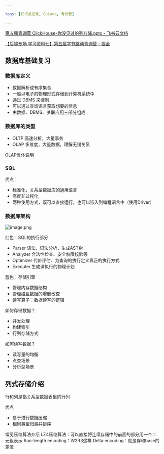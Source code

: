 ```yaml
---

tags: [知识点记录, GoLang, 青训营]

---
```


[第五届青训营 ClickHouse-你没见过的列存储.pptx - 飞书云文档](https://bytedance.feishu.cn/file/boxcnrD9MzRtCRfvnYPZdegpxHf)

[【后端专场 学习资料七】第五届字节跳动青训营 - 掘金](https://juejin.cn/post/7198982002304942138/#heading-13)

## 数据库基础复习

### 数据库定义

- 数据解析成有序集合
- 一般以电子的物理形式存储到计算机系统中
- 通过 DBMS 来控制
- 可以通过查询语言获取想要的信息
- 由数据、DBMS、关联应用三部分组成


### 数据库的类型
- OLTP 高速分析，大量事务
- OLAP 多维度，大量数据，理解无锡关系


OLAP具体说明


### SQL

优点：
- 标准化，关系型数据库的通用语言
- 高度非过程化
- 两种使用方式，既可以直接运行，也可以嵌入到编程语言中（使用Driver）

### 数据库架构


![image.png](https://p3-juejin.byteimg.com/tos-cn-i-k3u1fbpfcp/fa70920b3f6c44089efa492b0b86bbee~tplv-k3u1fbpfcp-watermark.image?)


红色：SQL的执行部分
- Parser 语法、词法分析，生成AST树
- Analyzer 合法性检查、安全权限校验等
- Optimizer 代价评估、为查询的执行定义真正的执行方式
- Executer 生成课执行的物理计划


蓝色：存储引擎

- 管理内存数据结构
- 管理磁盘数据的增删改查
- 读写算子：数据读写的逻辑


如何存储数据？
- 并发处理
- 构建索引
- 行列存储方式

如何读写数据？
- 读写量的均衡
- 点查场景
- 分析型场景


## 列式存储介绍
行和列是指关系型数据表里的行列

优点
- 易于进行数据压缩
- 相同类型归类并排序

常见压缩算法介绍
LZ4压缩算法：可以直接将连续存储中的前面的部分用一个二元组表示
Run-length encoding：W2R3这样
Delta encoding：就是存和base的差值
